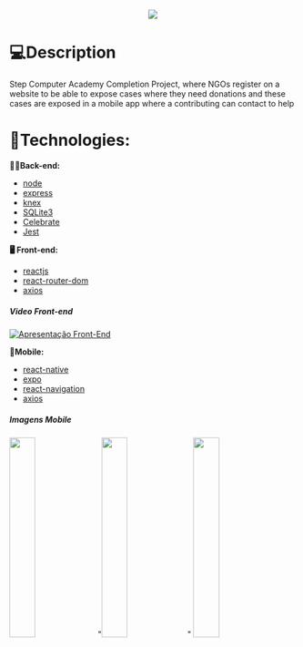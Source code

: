 
<h1 align="center">
<img src="https://ik.imagekit.io/r7dq3hfa8t/logo__23NyCRR1.png">
<h1>


# 💻Description

 Step Computer Academy Completion Project,
where NGOs register on a website to be able to expose
cases where they need donations and these cases are exposed in a mobile app where
a contributing can contact to help
#
# 🚀Technologies:

<b> 👨‍💻Back-end:</b>

- [ node ](https://nodejs.org/en/docs/)
- [express](https://expressjs.com/pt-br/api.html)
- [knex](http://knexjs.org/)
- [SQLite3](https://www.npmjs.com/package/sqlite3)
- [Celebrate](https://www.npmjs.com/package/celebrate)
- [Jest](https://jestjs.io/docs/en/getting-started)

<b>🖥️ Front-end: </b>

- [ reactjs ](https://en.reactjs.org/docs/getting-started.html)
- [ react-router-dom ](https://reacttraining.com/react-router/web/guides/quick-start)
- [ axios ](https://github.com/axios/axios)

##### Video Front-end
[![Apresentação Front-End](http://img.youtube.com/vi/6bt4qR8lwcA/0.jpg)](http://www.youtube.com/watch?v=6bt4qR8lwcA "Apresentação Front-End")


<b>📱Mobile: </b>
- [ react-native ](https://reactnative.dev/docs/getting-started)
- [ expo ](https://docs.expo.io/)
- [ react-navigation ](https://reactnavigation.org/)
- [ axios ](https://github.com/axios/axios)

##### Imagens Mobile
<div>
<img src="https://ik.imagekit.io/r7dq3hfa8t/WhatsApp_Image_2020-05-20_at_19.03.16_0Ap3_PKKt.jpeg" width="30%">
"<img src="https://ik.imagekit.io/r7dq3hfa8t/WhatsApp_Image_2020-05-20_at_19.03.16__1__ZNCNRDkYP.jpeg" width="30%">"
<img src="https://ik.imagekit.io/r7dq3hfa8t/WhatsApp_Image_2020-05-20_at_19.03.16__2__xNb-b5PtE.jpeg" width="30%">
</div>


